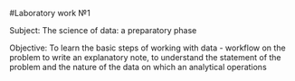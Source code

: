 #Laboratory work №1

Subject: The science of data: a preparatory phase

Objective: To learn the basic steps of working with data - workflow on the problem to write an explanatory note, to understand the statement of the problem and the nature of the data on which an analytical operations

